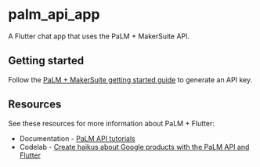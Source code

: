# palm_api_app
A Flutter chat app that uses the PaLM + MakerSuite API.

## Getting started
Follow the [PaLM + MakerSuite getting started guide](https://developers.generativeai.google/tutorials/setup) to generate an API key.


## Resources
See these resources for more information about PaLM + Flutter:
- Documentation - [PaLM API tutorials](https://developers.generativeai.google/tutorials)
- Codelab - [Create haikus about Google products with the PaLM API and Flutter](https://codelabs.developers.google.com/haiku-generator)
